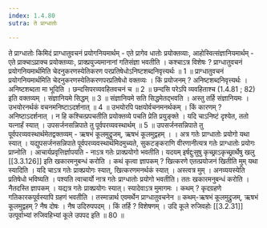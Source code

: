 ```yaml
---
index: 1.4.80
sutra: ते प्राग्धातोः

---
```

 ते प्राग्धातोः किमिदं प्राग्धातुवचनं प्रयोगनियमार्थम् - एते प्रागेव धातोः प्रयोक्तव्याः, आहोस्वित्संज्ञानियमार्थम्  -  एते प्राक्चाऽप्राक्च प्रयोक्तव्याः, प्राक्प्रयुज्यमानानां गतिसंज्ञा भवतीति । कश्चाऽत्र विशेषः ? प्राग्धातुवचनं प्रयोगनियमार्थमिति चेदनुकरणस्येतिकरण परप्रतिषेधोऽनिष्टशब्दनिवृत्त्यर्थः ॥ 1 ॥ प्राग्धातुवचनं प्रयोगनियमार्थमिति चेदनुकरणस्येतिकरणपरप्रतिषेधो वक्तव्यः । किं प्रयोजनम् ? अनिष्टशब्दनिवृत्त्यर्थः । अनिष्टशब्दता मा भूदिति । छन्दसिपरव्यवहितवचनं च ॥ 2 ॥ छन्दसि परेऽपि व्यवहिताश्च (1.4.81 ; 82) इति वक्तव्यम् । संज्ञानियमे सिद्धम् ॥ 3 ॥ संज्ञानियमे सति सिद्धमेतद्भवति । अस्तु तर्हि संज्ञानियमः । उभयोरनर्थकं वचनमनिष्टाऽदर्शनात् ॥ 4 ॥ उभयोरपि पक्षयोर्वचनमनर्थकम् । किं कारणम् ? अनिष्टाऽदर्शनात् । न हि कश्चित्प्रपचतीति प्रयोक्तव्ये पचति प्रेति प्रयुङ्क्ते । यदि चाऽनिष्टं दृश्येत, ततो यत्नार्हं स्यात् । उपसर्जनसन्निपाते तु पूर्वपरव्यवस्थार्थम् ॥ 5 ॥ उपसर्जनसन्निपाते तु पूर्वपरव्यवस्थार्थमेतद्वक्तव्यम्  -  ऋषभं कूलमुद्रुजम्, ऋषभं कूलमुद्वहम् । । अत्र गतेः प्राग्धातोः प्रयोगो यथा स्यात् । यद्युपसर्जनसन्निपाते पूर्वपरव्यवस्थार्थमिदमुच्यते, सुकटङ्कराणि वीरणानीत्यत्र गतेः प्राग्धातोः प्रयोगः प्राप्नोति । आचार्यप्रवृत्तिर्ज्ञापयति - नाऽत्र गतेः प्राक्प्रयोगो भवतीति। यदयम् इर्षद्दुःसुषु कृच्छ्राऽकृच्छ्रार्थेषु खलु [[3.3.126]] इति खकारमनुबन्धं करोति । कथं कृत्वा ज्ञापकम् ? खित्करणे एतत्प्रयोजनं खितीति मुम् यथा स्यादिति । यदि चाऽत्र गतेः प्राक्प्रयोगः स्यात्, खित्करणमनर्थकं स्यात् । अस्त्वत्र मुम् । अनव्ययस्येति प्रतिषेधो भविष्यति । पश्यति त्वाचार्यो नात्र गतेः प्राग्धातोः प्रयोगो भवतीति। ततः खकारमनुबन्धं करोति । नैतदस्ति ज्ञापकम् । यद्यत्र गतेः प्राक्प्रयोगः स्यात्। स्यादेवाऽत्र मुमागमः । कथम् ? कृदग्रहणे गतिकारकपूर्वस्यापि ग्रहणं भवतीति । तस्मान्नार्थ एवमर्थेन प्राग्धातुवचनेन ॥ कथम्-ऋषभं कूलमुद्रुजम्, ऋषभं कूलमुद्वहम् ? नैष दोषः । नैष उदिरुपपदम् । किं तर्हि ? विशेषणम् । उदि कूले रुजिवहोः [[3.2.31]] उत्पूर्वाभ्यां रुजिवहिभ्यां कूले उपपद इति ॥ 80 ॥ 
